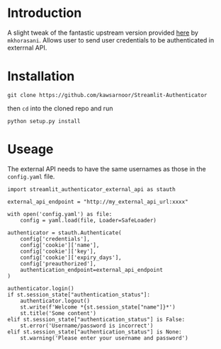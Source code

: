 # Introduction

A slight tweak of the fantastic upstream version provided [here](https://github.com/kawsarnoor/Streamlit-Authenticator) by `mkhorasani`. Allows user to send user credentials to be authenticated in exterrnal API.

# Installation

```
git clone https://github.com/kawsarnoor/Streamlit-Authenticator
```

then `cd` into the cloned repo and run

```
python setup.py install
```


# Useage

The external API needs to have the same usernames as those in the `config.yaml` file.

```
import streamlit_authenticator_external_api as stauth

external_api_endpoint = "http://my_external_api_url:xxxx"

with open('config.yaml') as file:
    config = yaml.load(file, Loader=SafeLoader)

authenticator = stauth.Authenticate(
    config['credentials'],
    config['cookie']['name'],
    config['cookie']['key'],
    config['cookie']['expiry_days'],
    config['preauthorized'],
    authentication_endpoint=external_api_endpoint
)

authenticator.login()
if st.session_state["authentication_status"]:
    authenticator.logout()
    st.write(f'Welcome *{st.session_state["name"]}*')
    st.title('Some content')
elif st.session_state["authentication_status"] is False:
    st.error('Username/password is incorrect')
elif st.session_state["authentication_status"] is None:
    st.warning('Please enter your username and password')
```
 